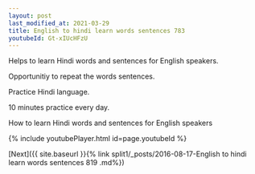 ```yaml
---
layout: post
last_modified_at: 2021-03-29
title: English to hindi learn words sentences 783 
youtubeId: Gt-xIUcHFzU
---
```

 
 
Helps to learn Hindi words and sentences for English speakers.

Opportunitiy to repeat the words sentences. 

Practice Hindi language. 
 
10 minutes practice every day. 
 
How to learn Hindi words and sentences for English speakers 
 
{% include youtubePlayer.html id=page.youtubeId %}
 
 
[Next]({{ site.baseurl }}{% link  split1/_posts/2016-08-17-English to hindi learn words sentences 819 .md%})
 
